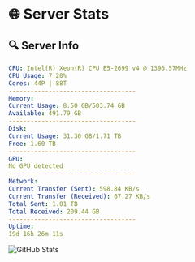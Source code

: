 # 🌐 Server Stats
## 🔍 Server Info
```yaml
CPU: Intel(R) Xeon(R) CPU E5-2699 v4 @ 1396.57MHz
CPU Usage: 7.20%
Cores: 44P | 88T
-----------------------------------
Memory:
Current Usage: 8.50 GB/503.74 GB
Available: 491.79 GB
-----------------------------------
Disk:
Current Usage: 31.30 GB/1.71 TB
Free: 1.60 TB
-----------------------------------
GPU:
No GPU detected
-----------------------------------
Network:
Current Transfer (Sent): 598.84 KB/s
Current Transfer (Received): 67.27 KB/s
Total Sent: 1.01 TB
Total Received: 209.44 GB
-----------------------------------
Uptime:
19d 16h 26m 11s
```
![GitHub Stats](https://img.shields.io/badge/Updated-2025-05-09_09:34:59-blue)